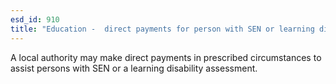 ```yaml
---
esd_id: 910
title: "Education -  direct payments for person with SEN or learning disability assessment"
---
```


A local authority may make direct payments in prescribed circumstances to assist persons with SEN or a learning disability assessment.

